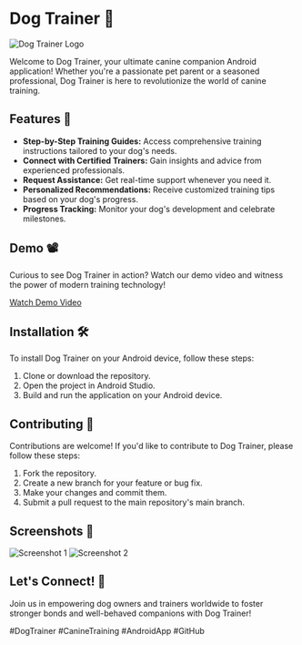 # Dog Trainer 🐾

![Dog Trainer Logo](DogTrainer/app/src/main/res/drawable/logo.png)

Welcome to Dog Trainer, your ultimate canine companion Android application! Whether you're a passionate pet parent or a seasoned professional, Dog Trainer is here to revolutionize the world of canine training.

## Features 🎉

- **Step-by-Step Training Guides:** Access comprehensive training instructions tailored to your dog's needs.
- **Connect with Certified Trainers:** Gain insights and advice from experienced professionals.
- **Request Assistance:** Get real-time support whenever you need it.
- **Personalized Recommendations:** Receive customized training tips based on your dog's progress.
- **Progress Tracking:** Monitor your dog's development and celebrate milestones.

## Demo 📽️

Curious to see Dog Trainer in action? Watch our demo video and witness the power of modern training technology!

[Watch Demo Video](demo_video_link)

## Installation 🛠️

To install Dog Trainer on your Android device, follow these steps:

1. Clone or download the repository.
2. Open the project in Android Studio.
3. Build and run the application on your Android device.

## Contributing 🤝

Contributions are welcome! If you'd like to contribute to Dog Trainer, please follow these steps:

1. Fork the repository.
2. Create a new branch for your feature or bug fix.
3. Make your changes and commit them.
4. Submit a pull request to the main repository's main branch.

## Screenshots 📸

![Screenshot 1](images/screenshot_1.png)
![Screenshot 2](images/screenshot_2.png)

## Let's Connect! 🐶

Join us in empowering dog owners and trainers worldwide to foster stronger bonds and well-behaved companions with Dog Trainer! 

#DogTrainer #CanineTraining #AndroidApp #GitHub
